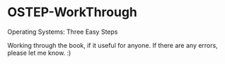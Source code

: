# OSTEP-WorkThrough
Operating Systems: Three Easy Steps

Working through the book, if it useful for anyone. If there are any errors, please let me know. :)
